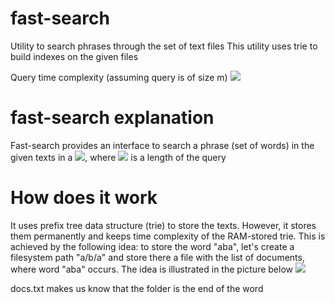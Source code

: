 # fast-search
Utility to search phrases through the set of text files
This utility uses trie to build indexes on the given files

Query time complexity (assuming query is of size m)
<img src="https://latex.codecogs.com/gif.latex?O(m)" /> 

# fast-search explanation
Fast-search provides an interface to search a phrase (set of words) in the given texts in a <img src="https://latex.codecogs.com/gif.latex?O(m)" />, where <img src="https://latex.codecogs.com/gif.latex?m" /> is a length of the query

# How does it work
It uses prefix tree data structure (trie) to store the texts. However, it stores them permanently and keeps time complexity of the RAM-stored trie. This is achieved by the following idea: to store the word "aba", let's create a filesystem path "a/b/a"
and store there a file with the list of documents, where word "aba" occurs. The idea is illustrated in the picture below
<img src="https://cdn1.imggmi.com/uploads/2019/9/25/9f3d2c5f3bd31cc6bde9677e47f96af4-full.png" />

docs.txt makes us know that the folder is the end of the word
